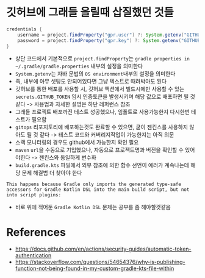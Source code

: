 # 깃허브에 그래들 올릴때 삽질했던 것들

``` gradle
credentials {
    username = project.findProperty("gpr.user") ?: System.getenv("GITHUB_USERNAME")
    password = project.findProperty("gpr.key") ?: System.getenv("GITHUB_TOKEN")
}
```
- 상단 코드에서 기본적으로 `project.findProperty`는 `gradle properties in ~/.gradle/gradle.properties` 내부의 설정을 의미한다
- `System.getenv`는 자바 문법의 `OS environment`내부의 설정을 의미한다
- 즉, 내부에 아무 셋팅도 안되어있다면 그냥 텍스트로 때려박아도 된다
- 깃허브를 통한 배포를 사용할 시, 깃허브 액션에서 빌드시에만 사용할 수 있는 `secrets.GITHUB_TOKEN` 임시 인증토큰을 발생시키며 해당 값으로 배포하면 될 것 같다 -> 사용법과 자세한 설명은 하단 레퍼런스 참조
- 그래들 프로젝트 배포까진 테스트 성공했으나, 임폴트로 사용가능한지 다시한번 테스트가 필요함
- `gitops` 리포지토리에 배포하는것도 완료할 수 있으면, 굳이 젠킨스를 사용하지 않아도 될 것 같다 -> 테스트 코드와 커버리지작업이 가능한지는 아직 의문
- 스랙 모니터링의 경우도 github에서 가능한지 확인 필요
- `maven` `url`을 수동으로 기입했으나, 자동으로 프로젝트명과 버전을 확인할 수 있어야한다 -> 젠킨스와 동일하게 변수화
- `build.gradle.kts` 파일에서 외부 참조에 의한 함수 선언이 에러가 계속나는데 해당 문제 해결법 더 찾아야 한다
```
This happens because Gradle only imports the generated type-safe accessors for Gradle Kotlin DSL into the main build script, but not into script plugins:
```
- 바로 위에 적어둔 `Gradle Kotlin DSL` 문제는 공부를 좀 해야할것같음

# References
- https://docs.github.com/en/actions/security-guides/automatic-token-authentication
- https://stackoverflow.com/questions/54654376/why-is-publishing-function-not-being-found-in-my-custom-gradle-kts-file-within